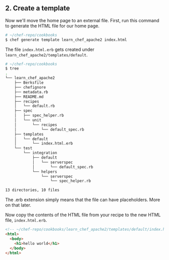 ## 2. Create a template

Now we'll move the home page to an external file. First, run this command to generate the HTML file for our home page.

```bash
# ~/chef-repo/cookbooks
$ chef generate template learn_chef_apache2 index.html
```

The file <code class="file-path">index.html.erb</code> gets created under <code class="file-path">learn\_chef\_apache2/templates/default</code>.

```bash
# ~/chef-repo/cookbooks
$ tree
.
└── learn_chef_apache2
    ├── Berksfile
    ├── chefignore
    ├── metadata.rb
    ├── README.md
    ├── recipes
    │   └── default.rb
    ├── spec
    │   ├── spec_helper.rb
    │   └── unit
    │       └── recipes
    │           └── default_spec.rb
    ├── templates
    │   └── default
    │       └── index.html.erb
    └── test
        └── integration
            ├── default
            │   └── serverspec
            │       └── default_spec.rb
            └── helpers
                └── serverspec
                    └── spec_helper.rb

13 directories, 10 files
```

The .erb extension simply means that the file can have placeholders. More on that later.

Now copy the contents of the HTML file from your recipe to the new HTML file, <code class="file-path">index.html.erb</code>.

```html
<!-- ~/chef-repo/cookbooks/learn_chef_apache2/templates/default/index.html.erb -->
<html>
  <body>
    <h1>hello world</h1>
  </body>
</html>
```
